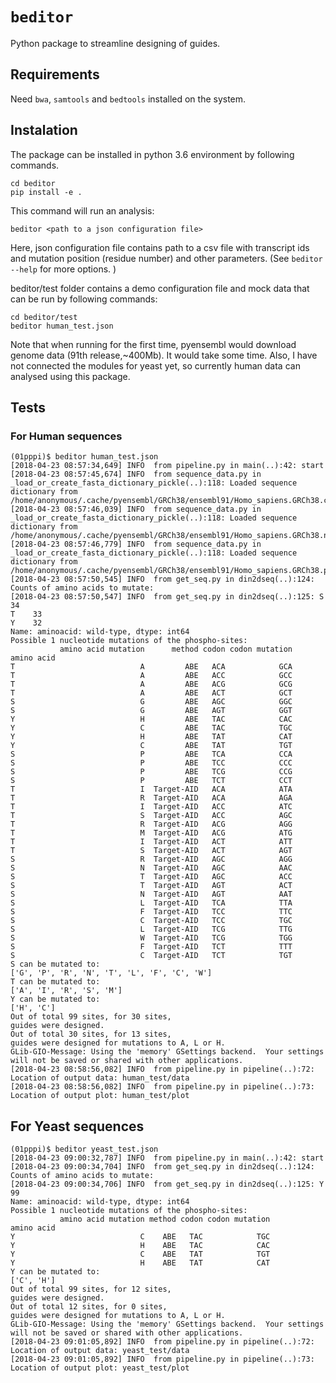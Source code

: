 # `beditor`

Python package to streamline designing of guides. 

## Requirements

Need `bwa`, `samtools` and `bedtools` installed on the system.

## Instalation
The package can be installed in python 3.6 environment by following commands.

```
cd beditor
pip install -e .
```

This command will run an analysis:

```
beditor <path to a json configuration file>
```

Here, json configuration file contains path to a csv file with transcript ids and mutation position (residue number) and other parameters. (See `beditor --help` for more options. )

beditor/test folder contains a demo configuration file and mock data that can be run by following commands:

```
cd beditor/test
beditor human_test.json
```

Note that when running for the first time, pyensembl would download genome data (91th release,~400Mb). It would take some time.
Also, I have not connected the modules for yeast yet, so currently human data can analysed using this package.


## Tests

### For Human sequences

	(01pppi)$ beditor human_test.json
	[2018-04-23 08:57:34,649] INFO	from pipeline.py in main(..):42: start
	[2018-04-23 08:57:45,674] INFO	from sequence_data.py in _load_or_create_fasta_dictionary_pickle(..):118: Loaded sequence dictionary from /home/anonymous/.cache/pyensembl/GRCh38/ensembl91/Homo_sapiens.GRCh38.cdna.all.fa.gz.pickle
	[2018-04-23 08:57:46,039] INFO	from sequence_data.py in _load_or_create_fasta_dictionary_pickle(..):118: Loaded sequence dictionary from /home/anonymous/.cache/pyensembl/GRCh38/ensembl91/Homo_sapiens.GRCh38.ncrna.fa.gz.pickle
	[2018-04-23 08:57:46,779] INFO	from sequence_data.py in _load_or_create_fasta_dictionary_pickle(..):118: Loaded sequence dictionary from /home/anonymous/.cache/pyensembl/GRCh38/ensembl91/Homo_sapiens.GRCh38.pep.all.fa.gz.pickle
	[2018-04-23 08:57:50,545] INFO	from get_seq.py in din2dseq(..):124: Counts of amino acids to mutate:
	[2018-04-23 08:57:50,547] INFO	from get_seq.py in din2dseq(..):125: S    34
	T    33
	Y    32
	Name: aminoacid: wild-type, dtype: int64
	Possible 1 nucleotide mutations of the phospho-sites:
	           amino acid mutation      method codon codon mutation
	amino acid                                                     
	T                            A         ABE   ACA            GCA
	T                            A         ABE   ACC            GCC
	T                            A         ABE   ACG            GCG
	T                            A         ABE   ACT            GCT
	S                            G         ABE   AGC            GGC
	S                            G         ABE   AGT            GGT
	Y                            H         ABE   TAC            CAC
	Y                            C         ABE   TAC            TGC
	Y                            H         ABE   TAT            CAT
	Y                            C         ABE   TAT            TGT
	S                            P         ABE   TCA            CCA
	S                            P         ABE   TCC            CCC
	S                            P         ABE   TCG            CCG
	S                            P         ABE   TCT            CCT
	T                            I  Target-AID   ACA            ATA
	T                            R  Target-AID   ACA            AGA
	T                            I  Target-AID   ACC            ATC
	T                            S  Target-AID   ACC            AGC
	T                            R  Target-AID   ACG            AGG
	T                            M  Target-AID   ACG            ATG
	T                            I  Target-AID   ACT            ATT
	T                            S  Target-AID   ACT            AGT
	S                            R  Target-AID   AGC            AGG
	S                            N  Target-AID   AGC            AAC
	S                            T  Target-AID   AGC            ACC
	S                            T  Target-AID   AGT            ACT
	S                            N  Target-AID   AGT            AAT
	S                            L  Target-AID   TCA            TTA
	S                            F  Target-AID   TCC            TTC
	S                            C  Target-AID   TCC            TGC
	S                            L  Target-AID   TCG            TTG
	S                            W  Target-AID   TCG            TGG
	S                            F  Target-AID   TCT            TTT
	S                            C  Target-AID   TCT            TGT
	S can be mutated to:
	['G', 'P', 'R', 'N', 'T', 'L', 'F', 'C', 'W']
	T can be mutated to:
	['A', 'I', 'R', 'S', 'M']
	Y can be mutated to:
	['H', 'C']
	Out of total 99 sites, for 30 sites,
	guides were designed.
	Out of total 30 sites, for 13 sites,
	guides were designed for mutations to A, L or H.
	GLib-GIO-Message: Using the 'memory' GSettings backend.  Your settings will not be saved or shared with other applications.
	[2018-04-23 08:58:56,082] INFO	from pipeline.py in pipeline(..):72: Location of output data: human_test/data
	[2018-04-23 08:58:56,082] INFO	from pipeline.py in pipeline(..):73: Location of output plot: human_test/plot

## For Yeast sequences

	(01pppi)$ beditor yeast_test.json
	[2018-04-23 09:00:32,787] INFO	from pipeline.py in main(..):42: start
	[2018-04-23 09:00:34,704] INFO	from get_seq.py in din2dseq(..):124: Counts of amino acids to mutate:
	[2018-04-23 09:00:34,706] INFO	from get_seq.py in din2dseq(..):125: Y    99
	Name: aminoacid: wild-type, dtype: int64
	Possible 1 nucleotide mutations of the phospho-sites:
	           amino acid mutation method codon codon mutation
	amino acid                                                
	Y                            C    ABE   TAC            TGC
	Y                            H    ABE   TAC            CAC
	Y                            C    ABE   TAT            TGT
	Y                            H    ABE   TAT            CAT
	Y can be mutated to:
	['C', 'H']
	Out of total 99 sites, for 12 sites,
	guides were designed.
	Out of total 12 sites, for 0 sites,
	guides were designed for mutations to A, L or H.
	GLib-GIO-Message: Using the 'memory' GSettings backend.  Your settings will not be saved or shared with other applications.
	[2018-04-23 09:01:05,892] INFO	from pipeline.py in pipeline(..):72: Location of output data: yeast_test/data
	[2018-04-23 09:01:05,892] INFO	from pipeline.py in pipeline(..):73: Location of output plot: yeast_test/plot
